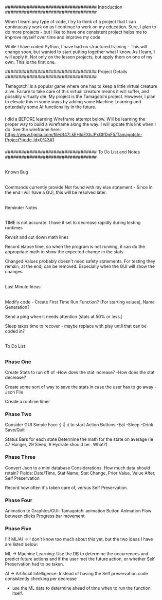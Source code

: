 ##################################
Introduction
##################################

When I learn any type of code, I try to think of a project that I can continuously work on as I continue to
work on my education. Sure, I plan to do more projects - but I like to have one consistent project helps me to improve
myself over time and improve my code.

While I have coded Python, I have had no structured training - This will change soon, but wanted to start putting
together what I know. As I learn, I will apply it. Not only on the lesson projects, but apply them on
one of my own. This is the first one.


##################################
Project Details
##################################

Tamagotchi is a popular game where one has to keep a little virtual creature alive. Failure to take care of this
virtual creature means it will suffer, and possibly virtually die. My project is the Tamagotchi project. However, I
plan to elevate this in some ways by adding some Machine Learning and potentially some AI functionality in the future.

###
I did a BEFORE learning Wireframe attempt below. Will be learning the proper way to build a wireframe along the way.
I will update this link when I do.
See the wireframe here: https://www.figma.com/file/B47LkEHldEXhJPxGlfDnF5/Tamagotchi-Project?node-id=0%3A1
###


##################################
To Do List and Notes
##################################

######    ######
Known Bug
######    ######
Commands currently provide Not found with my else statement - Since in the end I will have a GUI, this will be resolved later.

######    ######
 Reminder Notes
######    ######

TIME is not accurate. I have it set to decrease rapidly during testing runtimes

Revisit and cut down math lines

Record elapse time, so when the program is not running, it can do the appropriate math to show the expected change in
the stats.

Changed Values probably doesn't need safety statements. For testing they remain, at the end, can be removed. Especially
when the GUI will show the changes.

######    ######
Last Minute Ideas
######    ######

Modify code - Create First Time Run Function? (For starting values), Name Generation?

Send a ping when it needs attention (stats at 50% or less.)

Sleep takes time to recover - maybe replace with play until that can be coded in?

######    ######
   To Do List
######    ######

### Phase One ###

Create Stats to run off of
-How does the stat increase?
-How does the stat decrease?

Create some sort of way to save the stats in case the user has to go away
-Json File

Create a runtime timer

### Phase Two ###

Consider GUI
Simple Face :) :| :( to start
Action Buttons
-Eat
-Sleep
-Drink
Save/Quit

Status Bars for each state
Determine the math for the state on average (ie 47 Hunger, 29 Sleep, 9 Hydrate should be.. What?)

### Phase Three ###

Convert Json to a mini database
Considerations: How much data should retain?
Fields: Date/Time, Stat Name, Stat Change, Prior Value, Value After, Self Preservation

Record how often it's taken care of, versus Self Preservation.

### Phase Four ###
Animation to Graphics/GUI:
Tamagotchi animation 
Button Animation 
Flow between clicks 
Progress bar movement

### Phase Five ###
!!!! ML/AI -> I don't know too much about this yet, but the two ideas I have are listed below:

ML -> Machine Learning:
Use the DB to determine the occurrences and predict future actions and if the user met the future action,
or whether Self Preservation had to be taken.

AI -> Artificial Intelligence:
Instead of having the Self preservation code consistently checking per decrease
- use the ML data to determine ahead of time when to run the function itself.


